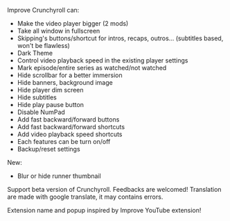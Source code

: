 Improve Crunchyroll can:
 - Make the video player bigger (2 mods)
 - Take all window in fullscreen
 - Skipping's buttons/shortcut for intros, recaps, outros... (subtitles based, won't be flawless)
 - Dark Theme
 - Control video playback speed in the existing player settings
 - Mark episode/entire series as watched/not watched
 - Hide scrollbar for a better immersion
 - Hide banners, background image
 - Hide player dim screen
 - Hide subtitles
 - Hide play pause button
 - Disable NumPad
 - Add fast backward/forward buttons
 - Add fast backward/forward shortcuts
 - Add video playback speed shortcuts
 - Each features can be turn on/off
 - Backup/reset settings

New:
 - Blur or hide runner thumbnail

Support beta version of Crunchyroll.
Feedbacks are welcomed!
Translation are made with google translate, it may contains errors.

Extension name and popup inspired by Improve YouTube extension!
